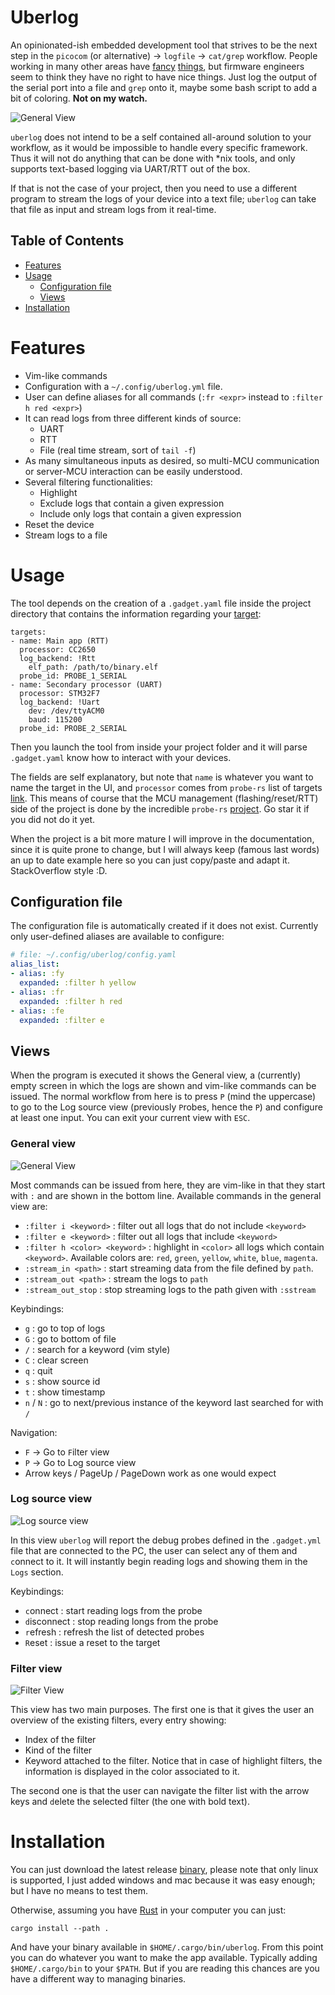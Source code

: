 # Uberlog

An opinionated-ish embedded development tool that strives to be the next step in the `picocom` (or alternative) -> `logfile` -> `cat/grep` workflow. People working in many other areas have [fancy](https://log-viewer.opcodes.io/) [things](https://www.logviewplus.com/), but firmware engineers seem to think they have no right to have nice things. Just log the output of the serial port into a file and `grep` onto it, maybe some bash script to add a bit of coloring. **Not on my watch.**

![General View](./docs/pictures/general_view.png)

`uberlog` does not intend to be a self contained all-around solution to your workflow, as it would be impossible to handle every specific framework. Thus it will not do anything that can be done with *nix tools, and only supports text-based logging via UART/RTT out of the box. 

If that is not the case of your project, then you need to use a different program to stream the logs of your device into a text file; `uberlog` can take that file as input and stream logs from it real-time.

## Table of Contents
- [Features](#features)
- [Usage](#usage)
  - [Configuration file](#configuration-file)
  - [Views](#views)
- [Installation](#installation)


# Features
- Vim-like commands
- Configuration with a `~/.config/uberlog.yml` file.
- User can define aliases for all commands (`:fr <expr>` instead to `:filter h red <expr>`)
- It can read logs from three different kinds of source:
    - UART
    - RTT
    - File (real time stream, sort of `tail -f`)
- As many simultaneous inputs as desired, so multi-MCU communication or server-MCU interaction can be easily understood.
- Several filtering functionalities:
    - Highlight
    - Exclude logs that contain a given expression
    - Include only logs that contain a given expression
- Reset the device
- Stream logs to a file

# Usage

The tool depends on the creation of a `.gadget.yaml` file inside the project directory that contains the information regarding your [target](https://probe.rs/targets):

```
targets:
- name: Main app (RTT)
  processor: CC2650
  log_backend: !Rtt
    elf_path: /path/to/binary.elf
  probe_id: PROBE_1_SERIAL
- name: Secondary processor (UART)
  processor: STM32F7
  log_backend: !Uart
    dev: /dev/ttyACM0
    baud: 115200
  probe_id: PROBE_2_SERIAL
```

Then you launch the tool from inside your project folder and it will parse `.gadget.yaml` know how to interact with your devices.
 
The fields are self explanatory, but note that `name` is whatever you want to name the target in the UI, and `processor` comes from `probe-rs` list of targets [link](https://probe.rs/targets). This means of course that the MCU management (flashing/reset/RTT) side of the project is done by the incredible `probe-rs` [project](https://probe.rs/). Go star it if you did not do it yet.

When the project is a bit more mature I will improve in the documentation, since it is quite prone to change, but I will always keep (famous last words) an up to date example here so you can just copy/paste and adapt it. StackOverflow style :D.

## Configuration file

The configuration file is automatically created if it does not exist. Currently only user-defined aliases are available to configure:
```yaml
# file: ~/.config/uberlog/config.yaml
alias_list:
- alias: :fy
  expanded: :filter h yellow
- alias: :fr
  expanded: :filter h red
- alias: :fe
  expanded: :filter e
```

## Views

When the program is executed it shows the General view, a (currently) empty screen in which the logs are shown and vim-like commands can be issued. The normal workflow from here is to press `P` (mind the uppercase) to go to the Log source view (previously `P`robes, hence the `P`) and configure at least one input. You can exit your current view with `ESC`. 

### General view

![General View](./docs/pictures/general_view.png)

Most commands can be issued from here, they are vim-like in that they start with `:` and are shown in the bottom line. Available commands in the general view are:

- `:filter i <keyword>` : filter out all logs that do not include `<keyword>`
- `:filter e <keyword>` : filter out all logs that include `<keyword>`
- `:filter h <color> <keyword>` : highlight in `<color>` all logs which contain `<keyword>`. Available colors are: `red`, `green`, `yellow`, `white`, `blue`, `magenta`.
- `:stream_in <path>` : start streaming data from the file defined by `path`.
- `:stream_out <path>` : stream the logs to `path`
- `:stream_out_stop` : stop streaming logs to the path given with `:sstream`

Keybindings:
- `g` : go to top of logs
- `G` : go to bottom of file
- `/` : search for a keyword (vim style)
- `C` : clear screen
- `q` : quit
- `s` : show source id
- `t` : show timestamp
- `n` / `N` : go to next/previous instance of the keyword last searched for with `/`

Navigation:
- `F` -> Go to `F`ilter view
- `P` -> Go to Log source view
- Arrow keys / PageUp / PageDown work as one would expect

### Log source view

![Log source view](./docs/pictures/log_source_view.png)

In this view `uberlog` will report the debug probes defined in the `.gadget.yml` file that are connected to the PC, the user can select any of them and `c`onnect to it. It will instantly begin reading logs and showing them in the `Logs` section.

Keybindings:
- `c`onnect : start reading logs from the probe
- `d`isconnect : stop reading longs from the probe
- `r`efresh : refresh the list of detected probes
- `R`eset : issue a reset to the target

### Filter view

![Filter View](./docs/pictures/filter_view.png)

This view has two main purposes. The first one is that it gives the user an overview of the existing filters, every entry showing:

- Index of the filter
- Kind of the filter
- Keyword attached to the filter.  Notice that in case of highlight filters, the information is displayed in the color associated to it. 

The second one is that the user can navigate the filter list with the arrow keys and `d`elete the selected filter (the one with bold text).

# Installation

You can just download the latest release [binary](https://github.com/Dlozanof/uberlog/releases), please note that only linux is supported, I just added windows and mac because it was easy enough; but I have no means to test them.

Otherwise, assuming you have [Rust](https://www.rust-lang.org/tools/install) in your computer you can just:

```
cargo install --path .
```

And have your binary available in `$HOME/.cargo/bin/uberlog`. From this point you can do whatever you want to make the app available. Typically adding `$HOME/.cargo/bin` to your `$PATH`. But if you are reading this chances are you have a different way to managing binaries.
